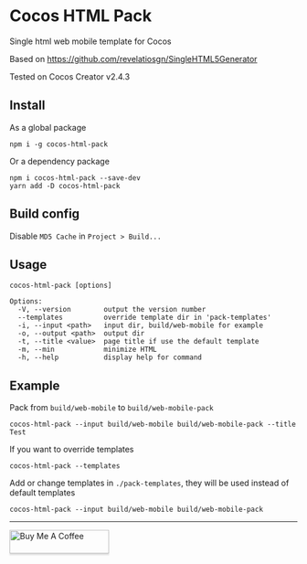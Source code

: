 # Cocos HTML Pack

Single html web mobile template for Cocos

Based on https://github.com/revelatiosgn/SingleHTML5Generator

Tested on Cocos Creator v2.4.3

## Install

As a global package

```
npm i -g cocos-html-pack
```

Or a dependency package

```
npm i cocos-html-pack --save-dev
yarn add -D cocos-html-pack
```

## Build config

Disable `MD5 Cache` in `Project > Build...`

## Usage

```
cocos-html-pack [options]

Options:
  -V, --version        output the version number
  --templates          override template dir in 'pack-templates'
  -i, --input <path>   input dir, build/web-mobile for example
  -o, --output <path>  output dir
  -t, --title <value>  page title if use the default template
  -m, --min            minimize HTML
  -h, --help           display help for command
```

## Example

Pack from `build/web-mobile` to `build/web-mobile-pack`

```
cocos-html-pack --input build/web-mobile build/web-mobile-pack --title Test
```

If you want to override templates

```
cocos-html-pack --templates
```

Add or change templates in `./pack-templates`, they will be used instead of default templates

```
cocos-html-pack --input build/web-mobile build/web-mobile-pack
```

---

<a href="https://www.buymeacoffee.com/JTld5n4" target="_blank"><img src="https://www.buymeacoffee.com/assets/img/custom_images/orange_img.png" alt="Buy Me A Coffee" style="height: 41px !important;width: 174px !important;box-shadow: 0px 3px 2px 0px rgba(190, 190, 190, 0.5) !important;-webkit-box-shadow: 0px 3px 2px 0px rgba(190, 190, 190, 0.5) !important;" ></a>
